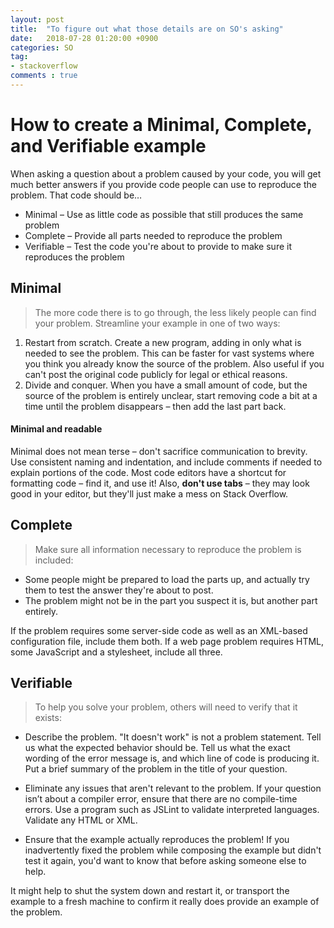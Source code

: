 ```yaml
---
layout: post
title:  "To figure out what those details are on SO's asking"
date:   2018-07-28 01:20:00 +0900
categories: SO
tag:
- stackoverflow
comments : true
---
```


# How to create a Minimal, Complete, and Verifiable example

When asking a question about a problem caused by your code, you will get much better answers if you provide code people can use to reproduce the problem. That code should be…

* Minimal – Use as little code as possible that still produces the same problem
* Complete – Provide all parts needed to reproduce the problem
* Verifiable – Test the code you're about to provide to make sure it reproduces the problem

## Minimal
> The more code there is to go through, the less likely people can find your problem. Streamline your example in one of two ways:

1. Restart from scratch. Create a new program, adding in only what is needed to see the problem. This can be faster for vast systems where you think you already know the source of the problem. Also useful if you can't post the original code publicly for legal or ethical reasons.
2. Divide and conquer. When you have a small amount of code, but the source of the problem is entirely unclear, start removing code a bit at a time until the problem disappears – then add the last part back.
 #### Minimal and readable
Minimal does not mean terse – don't sacrifice communication to brevity. Use consistent naming and indentation, and include comments if needed to explain portions of the code. Most code editors have a shortcut for formatting code – find it, and use it! Also, <b>don't use tabs</b> – they may look good in your editor, but they'll just make a mess on Stack Overflow.

## Complete
> Make sure all information necessary to reproduce the problem is included:

 -  Some people might be prepared to load the parts up, and actually try them to test the answer they're about to post.
 - The problem might not be in the part you suspect it is, but another part entirely.

If the problem requires some server-side code as well as an XML-based configuration file, include them both. If a web page problem requires HTML, some JavaScript and a stylesheet, include all three.

## Verifiable
> To help you solve your problem, others will need to verify that it exists:

 - Describe the problem. "It doesn't work" is not a problem statement. Tell us what the expected behavior should be. Tell us what the exact wording of the error message is, and which line of code is producing it. Put a brief summary of the problem in the title of your question.

 - Eliminate any issues that aren't relevant to the problem. If your question isn’t about a compiler error, ensure that there are no compile-time errors. Use a program such as JSLint to validate interpreted languages. Validate any HTML or XML.

 - Ensure that the example actually reproduces the problem! If you inadvertently fixed the problem while composing the example but didn't test it again, you'd want to know that before asking someone else to help.

It might help to shut the system down and restart it, or transport the example to a fresh machine to confirm it really does provide an example of the problem.
